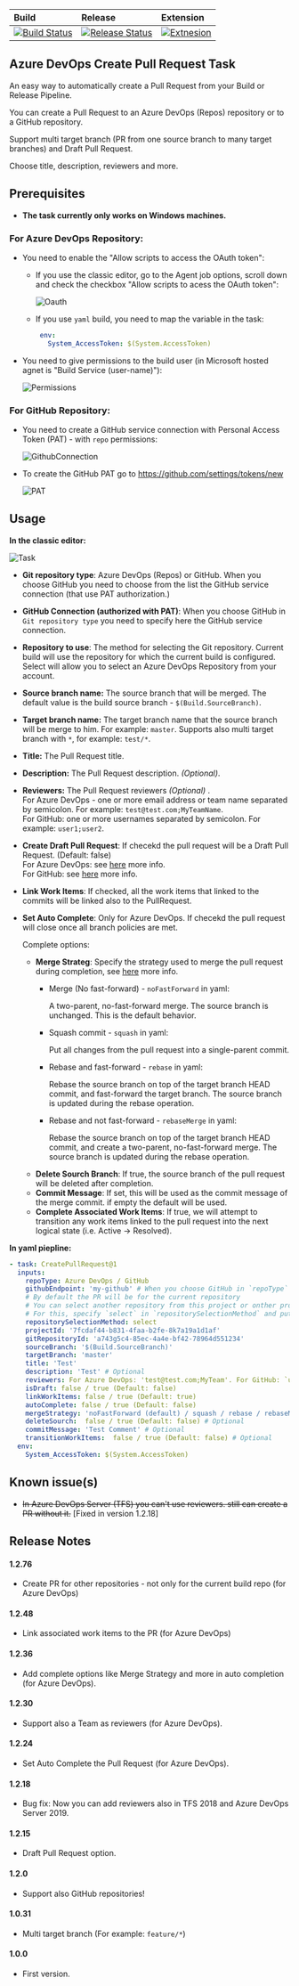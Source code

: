 | Build                                                                                                                                                                                                                                             | Release                                                                                                                                                                                                                             | Extension                                                                                                                                                                              |
| :------------------------------------------------------------------------------------------------------------------------------------------------------------------------------------------------------------------------------------------------ | :---------------------------------------------------------------------------------------------------------------------------------------------------------------------------------------------------------------------------------- | :------------------------------------------------------------------------------------------------------------------------------------------------------------------------------------- |
| [![Build Status](https://dev.azure.com/shaykia/AzureDevOpsExtensions/_apis/build/status/shayki5.AzureDevOps-CreatePRTask?branchName=master)](https://dev.azure.com/shaykia/AzureDevOpsExtensions/_build/latest?definitionId=34&branchName=master) | [![Release Status](https://vsrm.dev.azure.com/shaykia/_apis/public/Release/badge/3372e1d4-189a-4d9e-aa4d-0cb86eff3c2e/1/2)](https://vsrm.dev.azure.com/shaykia/_apis/public/Release/badge/3372e1d4-189a-4d9e-aa4d-0cb86eff3c2e/1/2) | [![Extnesion](https://vsmarketplacebadge.apphb.com/version/ShaykiAbramczyk.CreatePullRequest.svg)](https://vsmarketplacebadge.apphb.com/version/ShaykiAbramczyk.CreatePullRequest.svg) |

## Azure DevOps Create Pull Request Task

An easy way to automatically create a Pull Request from your Build or Release Pipeline.

You can create a Pull Request to an Azure DevOps (Repos) repository or to a GitHub repository.

Support multi target branch (PR from one source branch to many target branches) and Draft Pull Request.

Choose title, description, reviewers and more.

## Prerequisites

- **The task currently only works on Windows machines.**

### For Azure DevOps Repository:

- You need to enable the "Allow scripts to access the OAuth token": 

  - If you use the classic editor, go to the Agent job options, scroll down and check the checkbox "Allow scripts to acess the OAuth token":

    ![Oauth](https://i.imgur.com/trYBvHG.png)

  - If you use `yaml` build, you need to map the variable in the task:

    ```yaml
     env:
       System_AccessToken: $(System.AccessToken)
    ```
- You need to give permissions to the build user (in Microsoft hosted agnet is "Build Service (user-name)"):

    ![Permissions](https://i.imgur.com/Us401RM.png)

### For GitHub Repository:

- You need to create a GitHub service connection with Personal Access Token (PAT) - with `repo` permissions: 

    ![GithubConnection](https://i.imgur.com/imWdnT7.png)

- To create the GitHub PAT go to https://github.com/settings/tokens/new

    ![PAT](https://i.imgur.com/AmKuY7d.png)

## Usage

**In the classic editor:**

![Task](https://i.imgur.com/6rKIgTK.png)

- **Git repository type**: Azure DevOps (Repos) or GitHub. When you choose GitHub you need to choose from the list the GitHub service connection (that use PAT authorization.)

- **GitHub Connection (authorized with PAT)**: When you choose GitHub in `Git repository type` you need to specify here the GitHub service connection.

- **Repository to use**: The method for selecting the Git repository. Current build will use the repository for which the current build is configured. Select will allow you to select an Azure DevOps Repository from your account.

- **Source branch name:** The source branch that will be merged. The default value is the build source branch - `$(Build.SourceBranch)`.

- **Target branch name:** The target branch name that the source branch will be merge to him. For example: `master`. Supports also multi target branch with `*`, for example: `test/*`.

- **Title:** The Pull Request title.

- **Description:** The Pull Request description. *(Optional)*.

- **Reviewers:** The Pull Request reviewers *(Optional)* . 
  <br> For Azure DevOps - one or more email address or team name separated by semicolon. For example: `test@test.com;MyTeamName`. 
  <br> For GitHub:  one or more usernames separated by semicolon. For example: `user1;user2`.

- **Create Draft Pull Request**: If checekd the pull request will be a Draft Pull Request. (Default: false) <br> For Azure DevOps: see [here](https://docs.microsoft.com/en-us/azure/devops/repos/git/pull-requests?view=azure-devops#draft-pull-requests) more info. <br> For GitHub: see [here](https://github.blog/2019-02-14-introducing-draft-pull-requests/) more info.

- **Link Work Items**: If checked, all the work items that linked to the commits will be linked also to the PullRequest.

- **Set Auto Complete**: Only for Azure DevOps. If checekd the pull request will close once all branch policies are met.

    Complete options:
      
  - **Merge Strateg**: Specify the strategy used to merge the pull request during completion, see [here](https://devblogs.microsoft.com/devops/pull-requests-with-rebase/) more info.
    - Merge (No fast-forward) - `noFastForward` in yaml:
  
      A two-parent, no-fast-forward merge. The source branch is unchanged. This is the default behavior.
    - Squash commit - `squash` in yaml:
  
      Put all changes from the pull request into a single-parent commit.
    - Rebase and fast-forward - `rebase` in yaml:
  
      Rebase the source branch on top of the target branch HEAD commit, and fast-forward the target branch. 
      The source branch is updated during the rebase operation.
    - Rebase and not fast-forward - `rebaseMerge` in yaml:
  
      Rebase the source branch on top of the target branch HEAD commit, and create a two-parent, no-fast-forward merge. 
      The source branch is updated during the rebase operation.
  - **Delete Sourch Branch**: If true, the source branch of the pull request will be deleted after completion.
  - **Commit Message**: If set, this will be used as the commit message of the merge commit. if empty the default will be used.
  - **Complete Associated Work Items**: If true, we will attempt to transition any work items linked to the pull request into the next logical state (i.e. Active -> Resolved).
  
**In yaml piepline:**

```yaml
- task: CreatePullRequest@1
  inputs:
    repoType: Azure DevOps / GitHub
    githubEndpoint: 'my-github' # When you choose GitHub in `repoType` you need to specify here the GitHub service connection
    # By default the PR will be for the current repository
    # You can select another repository from this project or onther project in your account
    # For this, specify `select` in `repositorySelectionMethod` and put the project id & git repo id
    repositorySelectionMethod: select 
    projectId: '7fcdaf44-b831-4faa-b2fe-8k7a19a1d1af'
    gitRepositoryId: 'a743g5c4-85ec-4a4e-bf42-78964d551234'
    sourceBranch: '$(Build.SourceBranch)'
    targetBranch: 'master'
    title: 'Test'
    description: 'Test' # Optional
    reviewers: For Azure DevOps: 'test@test.com;MyTeam'. For GitHub: `username;username2` # Optional
    isDraft: false / true (Default: false) 
    linkWorkItems: false / true (Default: true)
    autoComplete: false / true (Default: false) 
    mergeStrategy: 'noFastForward (default) / squash / rebase / rebaseMerge'
    deleteSourch:  false / true (Default: false) # Optional
    commitMessage: 'Test Comment' # Optional
    transitionWorkItems:  false / true (Default: false) # Optional
  env:
    System_AccessToken: $(System.AccessToken)
```

## Known issue(s)

 -  ~~In Azure DevOps Server (TFS) you can't use reviewers. still can create a PR without it.~~ [Fixed in version 1.2.18]

## Release Notes

#### 1.2.76

- Create PR for other repositories - not only for the current build repo (for Azure DevOps)

#### 1.2.48

- Link associated work items to the PR (for Azure DevOps)

#### 1.2.36

- Add complete options like Merge Strategy and more in auto completion (for Azure DevOps).

#### 1.2.30

- Support also a Team as reviewers (for Azure DevOps).

#### 1.2.24

- Set Auto Complete the Pull Request (for Azure DevOps).

#### 1.2.18

- Bug fix: Now you can add reviewers also in TFS 2018 and Azure DevOps Server 2019. 

#### 1.2.15

- Draft Pull Request option. 

#### 1.2.0

- Support also GitHub repositories!

#### 1.0.31

- Multi target branch (For example: `feature/*`)

#### 1.0.0

 - First version.

